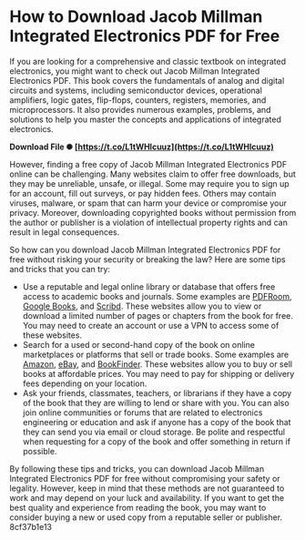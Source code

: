 
 
# How to Download Jacob Millman Integrated Electronics PDF for Free
 
If you are looking for a comprehensive and classic textbook on integrated electronics, you might want to check out Jacob Millman Integrated Electronics PDF. This book covers the fundamentals of analog and digital circuits and systems, including semiconductor devices, operational amplifiers, logic gates, flip-flops, counters, registers, memories, and microprocessors. It also provides numerous examples, problems, and solutions to help you master the concepts and applications of integrated electronics.
 
**Download File ✺ [https://t.co/L1tWHlcuuz](https://t.co/L1tWHlcuuz)**


 
However, finding a free copy of Jacob Millman Integrated Electronics PDF online can be challenging. Many websites claim to offer free downloads, but they may be unreliable, unsafe, or illegal. Some may require you to sign up for an account, fill out surveys, or pay hidden fees. Others may contain viruses, malware, or spam that can harm your device or compromise your privacy. Moreover, downloading copyrighted books without permission from the author or publisher is a violation of intellectual property rights and can result in legal consequences.
 
So how can you download Jacob Millman Integrated Electronics PDF for free without risking your security or breaking the law? Here are some tips and tricks that you can try:
 
- Use a reputable and legal online library or database that offers free access to academic books and journals. Some examples are [PDFRoom](https://www.pdfroom.com/books/millman-halkias-integrated-electronics/zW5n1aNr2Nq), [Google Books](https://books.google.com/books/about/Integrated_Electronics.html?id=Qta8v9hJBMAC), and [Scribd](https://www.scribd.com/document/410903990/Millman-Halkias-Integrated-Electronics-pdf). These websites allow you to view or download a limited number of pages or chapters from the book for free. You may need to create an account or use a VPN to access some of these websites.
- Search for a used or second-hand copy of the book on online marketplaces or platforms that sell or trade books. Some examples are [Amazon](https://www.amazon.com/Integrated-Electronics-Analog-Digital-Circuits/dp/0070423159), [eBay](https://www.ebay.com/sch/i.html?_nkw=jacob+millman+integrated+electronics), and [BookFinder](https://www.bookfinder.com/search/?author=&title=jacob+millman+integrated+electronics&lang=en&isbn=&new_used=*&destination=us&currency=USD&mode=basic&st=sr&ac=qr). These websites allow you to buy or sell books at affordable prices. You may need to pay for shipping or delivery fees depending on your location.
- Ask your friends, classmates, teachers, or librarians if they have a copy of the book that they are willing to lend or share with you. You can also join online communities or forums that are related to electronics engineering or education and ask if anyone has a copy of the book that they can send you via email or cloud storage. Be polite and respectful when requesting for a copy of the book and offer something in return if possible.

By following these tips and tricks, you can download Jacob Millman Integrated Electronics PDF for free without compromising your safety or legality. However, keep in mind that these methods are not guaranteed to work and may depend on your luck and availability. If you want to get the best quality and experience from reading the book, you may want to consider buying a new or used copy from a reputable seller or publisher.
 8cf37b1e13
 
